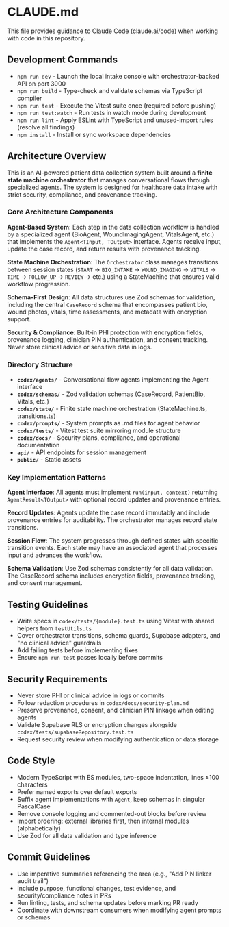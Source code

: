 # CLAUDE.md

This file provides guidance to Claude Code (claude.ai/code) when working with code in this repository.

## Development Commands

- `npm run dev` - Launch the local intake console with orchestrator-backed API on port 3000
- `npm run build` - Type-check and validate schemas via TypeScript compiler
- `npm run test` - Execute the Vitest suite once (required before pushing)
- `npm run test:watch` - Run tests in watch mode during development
- `npm run lint` - Apply ESLint with TypeScript and unused-import rules (resolve all findings)
- `npm install` - Install or sync workspace dependencies

## Architecture Overview

This is an AI-powered patient data collection system built around a **finite state machine orchestrator** that manages conversational flows through specialized agents. The system is designed for healthcare data intake with strict security, compliance, and provenance tracking.

### Core Architecture Components

**Agent-Based System**: Each step in the data collection workflow is handled by a specialized agent (BioAgent, WoundImagingAgent, VitalsAgent, etc.) that implements the `Agent<TInput, TOutput>` interface. Agents receive input, update the case record, and return results with provenance tracking.

**State Machine Orchestration**: The `Orchestrator` class manages transitions between session states (`START` → `BIO_INTAKE` → `WOUND_IMAGING` → `VITALS` → `TIME` → `FOLLOW_UP` → `REVIEW` → etc.) using a StateMachine that ensures valid workflow progression.

**Schema-First Design**: All data structures use Zod schemas for validation, including the central `CaseRecord` schema that encompasses patient bio, wound photos, vitals, time assessments, and metadata with encryption support.

**Security & Compliance**: Built-in PHI protection with encryption fields, provenance logging, clinician PIN authentication, and consent tracking. Never store clinical advice or sensitive data in logs.

### Directory Structure

- **`codex/agents/`** - Conversational flow agents implementing the Agent interface
- **`codex/schemas/`** - Zod validation schemas (CaseRecord, PatientBio, Vitals, etc.)
- **`codex/state/`** - Finite state machine orchestration (StateMachine.ts, transitions.ts)
- **`codex/prompts/`** - System prompts as .md files for agent behavior
- **`codex/tests/`** - Vitest test suite mirroring module structure
- **`codex/docs/`** - Security plans, compliance, and operational documentation
- **`api/`** - API endpoints for session management
- **`public/`** - Static assets

### Key Implementation Patterns

**Agent Interface**: All agents must implement `run(input, context)` returning `AgentResult<TOutput>` with optional record updates and provenance entries.

**Record Updates**: Agents update the case record immutably and include provenance entries for auditability. The orchestrator manages record state transitions.

**Session Flow**: The system progresses through defined states with specific transition events. Each state may have an associated agent that processes input and advances the workflow.

**Schema Validation**: Use Zod schemas consistently for all data validation. The CaseRecord schema includes encryption fields, provenance tracking, and consent management.

## Testing Guidelines

- Write specs in `codex/tests/{module}.test.ts` using Vitest with shared helpers from `testUtils.ts`
- Cover orchestrator transitions, schema guards, Supabase adapters, and "no clinical advice" guardrails
- Add failing tests before implementing fixes
- Ensure `npm run test` passes locally before commits

## Security Requirements

- Never store PHI or clinical advice in logs or commits
- Follow redaction procedures in `codex/docs/security-plan.md`
- Preserve provenance, consent, and clinician PIN linkage when editing agents
- Validate Supabase RLS or encryption changes alongside `codex/tests/supabaseRepository.test.ts`
- Request security review when modifying authentication or data storage

## Code Style

- Modern TypeScript with ES modules, two-space indentation, lines ≤100 characters
- Prefer named exports over default exports
- Suffix agent implementations with `Agent`, keep schemas in singular PascalCase
- Remove console logging and commented-out blocks before review
- Import ordering: external libraries first, then internal modules (alphabetically)
- Use Zod for all data validation and type inference

## Commit Guidelines

- Use imperative summaries referencing the area (e.g., "Add PIN linker audit trail")
- Include purpose, functional changes, test evidence, and security/compliance notes in PRs
- Run linting, tests, and schema updates before marking PR ready
- Coordinate with downstream consumers when modifying agent prompts or schemas